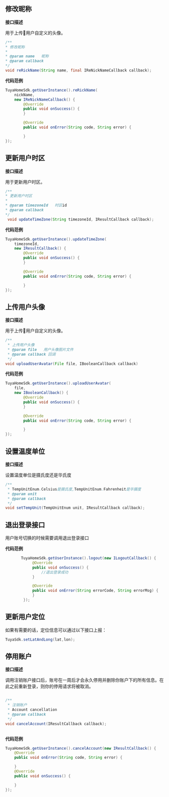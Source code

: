 ## 修改昵称
**接口描述**

用于上传用户自定义的头像。

```java
/**
* 修改昵称
*
* @param name   昵称
* @param callback
*/
void reRickName(String name, final IReNickNameCallback callback);
```
**代码范例**

```java
TuyaHomeSdk.getUserInstance().reRickName(
    nickName, 
    new IReNickNameCallback() {
        @Override
        public void onSuccess() {
        }

        @Override
        public void onError(String code, String error) {

        }
});
```
## 更新用户时区

**接口描述**

用于更新用户时区。

```java
/**
* 更新用户时区
*
* @param timezoneId   时区id
* @param callback
*/
 void updateTimeZone(String timezoneId, IResultCallback callback);
```
**代码范例**

```java
TuyaHomeSdk.getUserInstance().updateTimeZone(
    timezoneId, 
    new IResultCallback() {
        @Override
        public void onSuccess() {
        }

        @Override
        public void onError(String code, String error) {

        }
});
```
## 上传用户头像
**接口描述**

用于上传用户自定义的头像。

```java
/**
 * 上传用户头像
 * @param file   用户头像图片文件
 * @param callback 回调
 */
void uploadUserAvatar(File file, IBooleanCallback callback)
```
**代码范例**

```java
TuyaHomeSdk.getUserInstance().uploadUserAvatar(
    file, 
    new IBooleanCallback() {
        @Override
        public void onSuccess() {
        }

        @Override
        public void onError(String code, String error) {

        }
});
```
## 设置温度单位
**接口描述**

设置温度单位是摄氏度还是华氏度

```java
/**
 * TempUnitEnum.Celsius是摄氏度,TempUnitEnum.Fahrenheit是华摄度
 * @param unit
 * @param callback
 */
void setTempUnit(TempUnitEnum unit, IResultCallback callback);

```


## 退出登录接口

用户账号切换的时候需要调用退出登录接口

**代码范例**

```java
       TuyaHomeSdk.getUserInstance().logout(new ILogoutCallback() {
            @Override
            public void onSuccess() {
            	//退出登录成功
            }

            @Override
            public void onError(String errorCode, String errorMsg) {
            }
        });

```
## 更新用户定位

如果有需要的话，定位信息可以通过以下接口上报：

```java
TuyaSdk.setLatAndLong(lat,lon);
```

## 停用账户

**接口描述**

调用注销账户接口后，账号在一周后才会永久停用并删除你账户下的所有信息。在此之前重新登录，则你的停用请求将被取消。

```java

/**
 * 注销账户
 * Account cancellation
 * @param callback
 */
void cancelAccount(IResultCallback callback);
    
```
**代码范例**

```java
TuyaHomeSdk.getUserInstance().cancelAccount(new IResultCallback() {
    @Override
    public void onError(String code, String error) {

    }
    @Override
    public void onSuccess() {

    }
});

```